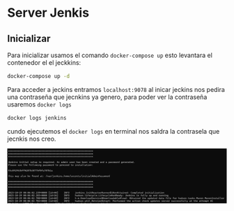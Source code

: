 # Server Jenkis

## Inicializar
Para inicializar usamos el comando `docker-compose up` esto levantara el contenedor el el jeckkins:

```sh
docker-compose up -d 
```
Para acceder a jeckins entramos `localhost:9078` al inicar jeckins nos pedira una contraseña que jecnkins ya genero, para poder ver la contraseña usaremos `docker logs`
```sh
docker logs jenkins
```
cundo ejecutemos el `docker logs` en terminal nos saldra la contrasela que jecnkis nos creo.   

![pass_jenkins](jenkins-pass.png)